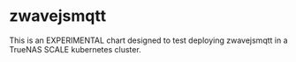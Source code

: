 # zwavejsmqtt

This is an EXPERIMENTAL chart designed to test deploying zwavejsmqtt in a TrueNAS SCALE kubernetes cluster.
